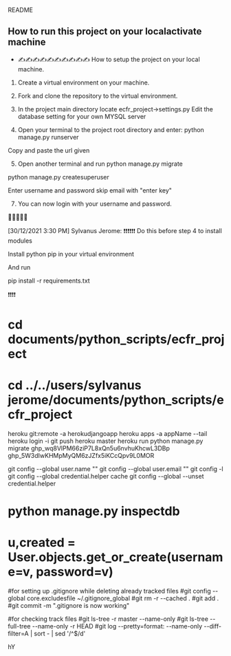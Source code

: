 README
## How to run this project on your localactivate  machine
- ✍️✍️✍️✍️✍️✍️✍️✍️✍️✍️
How to setup the project on your local machine.

1. Create a virtual environment on your machine.

2. Fork and clone the repository to the virtual environment.

3. In the project main directory locate 
ecfr_project->settings.py
Edit the database setting for your own MYSQL server 

4. Open your terminal to the project root directory and enter:
python manage.py runserver

Copy and paste the url given

5. Open another terminal and run
python manage.py migrate

python manage.py createsuperuser

Enter username and password skip email with "enter key"

7. You can now login with your username and password.

🤠🤠🤠🤠🤠

[30/12/2021 3:30 PM] Sylvanus Jerome: ❗❗❗❗❗❗
Do this before step 4 to install modules

Install python pip in your virtual environment

And run


pip install -r requirements.txt

❗❗❗❗


# cd documents/python_scripts/ecfr_project
# cd ../../users/sylvanus jerome/documents/python_scripts/ecfr_project
heroku git:remote -a herokudjangoapp
heroku apps -a appName --tail
heroku login -i
git push heroku master
heroku run python manage.py migrate
ghp_wq8VlPM66ziP7L8xQn5u6nvhuKhcwL3DBp
ghp_5W3dIwKHMpMyQM6zJZfx5iKCcQpv9L0MOR

git config --global user.name ""
git config --global user.email ""
git config -l
git config --global credential.helper cache
git config --global --unset credential.helper
# python manage.py inspectdb

# u,created = User.objects.get_or_create(username=v, password=v)



#for setting up .gitignore while deleting already tracked files
#git config --global core.excludesfile ~/.gitignore_global
#git rm -r --cached .
#git add .
#git commit -m ".gitignore is now working"

#for checking track files
#git ls-tree -r master --name-only
#git ls-tree --full-tree --name-only -r HEAD
#git log --pretty=format: --name-only --diff-filter=A | sort - | sed '/^$/d'




hY

